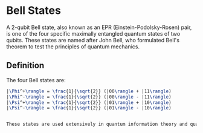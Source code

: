 # Bell States

A 2-qubit Bell state, also known as an EPR (Einstein-Podolsky-Rosen) pair, is one of the four specific maximally entangled quantum states of two qubits. These states are named after John Bell, who formulated Bell's theorem to test the principles of quantum mechanics.

## Definition

The four Bell states are:

```latex
|\Phi^+\rangle = \frac{1}{\sqrt{2}} (|00\rangle + |11\rangle)
|\Phi^-\rangle = \frac{1}{\sqrt{2}} (|00\rangle - |11\rangle)
|\Psi^+\rangle = \frac{1}{\sqrt{2}} (|01\rangle + |10\rangle)
|\Psi^-\rangle = \frac{1}{\sqrt{2}} (|01\rangle - |10\rangle)


These states are used extensively in quantum information theory and quantum computing because of their entanglement properties.